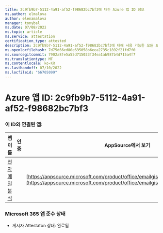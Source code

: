 ```yaml
---
title: 2c9fb9b7-5112-4a91-af52-f98682bc7bf3에 대한 Azure 앱 ID 정보
ms.author: elmalova
author: elenamalova
manager: tonybal
ms.date: 07/08/2022
ms.topic: article
ms.service: attestation
certification_type: attested
description: 2c9fb9b7-5112-4a91-af52-f98682bc7bf3에 대해 사용 가능한 모든 보안 및 규정 준수 정보입니다.
ms.openlocfilehash: 7d75d66ed80e635058b6eea2735c1892f21fd7f0
ms.sourcegitcommit: 7902a8fe5a55d715023f34ea1ab987b4d715a4f7
ms.translationtype: MT
ms.contentlocale: ko-KR
ms.lasthandoff: 07/10/2022
ms.locfileid: "66705099"
---
```

# <a name="azure-app-id-2c9fb9b7-5112-4a91-af52-f98682bc7bf3"></a>Azure 앱 ID: 2c9fb9b7-5112-4a91-af52-f98682bc7bf3


### <a name="apps-associated-with-this-id"></a>이 ID와 연결된 앱:
| **앱 이름** | **인증** | **AppSource에서 보기** |
|--------------|---------------|-----------------------|
| [전자 메일 분석](../forward/emailgistics.emailgistics_shared_email.md) |  | [https://appsource.microsoft.com/product/office/emailgistics.emailgistics_shared_email](https://appsource.microsoft.com/product/office/emailgistics.emailgistics_shared_email) |

### <a name="microsoft-365-app-compliance-status"></a>Microsoft 365 앱 준수 상태
- 게시자 Attestaton 상태: 완료됨
